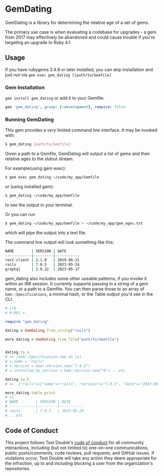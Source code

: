 # GemDating

GemDating is a library for determining the relative age of a set of gems.

The primary use case is when evaluating a codebase for upgrades - a gem from 2017 may effectively be abandoned and could
cause trouble if you're targeting an upgrade to Ruby 4.1

## Usage

If you have rubygems 3.4.8 or later installed, you can skip installation and just run via `gem exec gem_dating [[path/to/Gemfile]`


### Gem Installation

`gem install gem_dating` or add it to your Gemfile:

```ruby
gem 'gem_dating', group: [:development], require: false
```

### Running GemDating

This gem provides a *very* limited command line interface. It may be invoked with:

```bash
$ gem_dating [path/to/Gemfile]
```

Given a path to a Gemfile, GemDating will output a list of gems and their relative ages to the stdout stream.

For example(using gem exec):
```bash
$ gem exec gem_dating ~/code/my_app/Gemfile
```

or (using installed gem):
```bash
$ gem_dating ~/code/my_app/Gemfile
```

to see the output in your terminal.

Or you can run
```bash
$ gem_dating ~/code/my_app/Gemfile > ~/code/my_app/gem_ages.txt
```
which will pipe the output into a text file.

The command line output will look something like this:

```bash
NAME        | VERSION | DATE
------------|---------|-----------
rest-client | 2.1.0   | 2019-08-21
rails       | 7.0.5   | 2023-05-24
graphql     | 2.0.22  | 2023-05-17
```

gem_dating also includes some other useable patterns, if you invoke it within an IRB session. It currently supports
passing in a string of a gem name, or a path to a Gemfile. You can then parse those to an array of `Gem::Specifications`,
a minimal hash, or the Table output you'd see in the CLI.

```ruby
# irb
# #:001 >

require "gem_dating"

dating = GemDating.from_string("rails")

more_dating = GemDating.from_file("path/to/Gemfile")


dating.to_a
# => [Gem::Specification.new do |s|
# s.name = "rails"
# s.version = Gem::Version.new("7.0.5")
# s.installed_by_version = Gem::Version.new("0") ...etc

dating.to_h
# =>  {"rails"=>{"name"=>"rails", "version"=>"7.0.5", "date"=>"2023-05-24"}}

more_dating.table_print
# =>
# NAME        | VERSION | DATE
# ------------|---------|-----------
# rails       | 7.0.5   | 2023-05-24
# ...etc
```



## Code of Conduct

This project follows Test Double's [code of
conduct](https://testdouble.com/code-of-conduct) for all community interactions,
including (but not limited to) one-on-one communications, public posts/comments,
code reviews, pull requests, and GitHub issues. If violations occur, Test Double
will take any action they deem appropriate for the infraction, up to and
including blocking a user from the organization's repositories.
